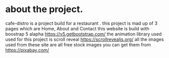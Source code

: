# about the project.
cafe-distro is a project build for a restaurant .
this project is mad up of 3 pages which are Home, About and Contact 
this website is build with boostrap 5 alapha https://v5.getbootstrap.com/
the animation library used used for this project is scroll reveal https://scrollrevealjs.org/
all the images used from these site are all free stock images you can get them from https://pixabay.com/
